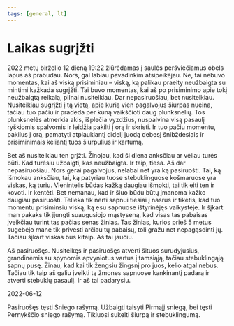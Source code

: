 ```yaml
---
tags: [general, lt]
---
```


# Laikas sugrįžti

2022 metų birželio 12 dieną 19:22 žiūrėdamas į saulės peršviečiamus obels lapus aš prabudau. Nors, gal labiau pavadinkim atsipeikėjau. Ne, tai nebuvo momentas, kai aš viską prisiminiau – viską, ką palikau praeity neužbaigta su mintimi kažkada sugrįžti. <!-- truncate --> Tai buvo momentas, kai aš po prisiminimo apie tokį neužbaigtą reikalą, pilnai nusiteikiau. Dar nepasiruošiau, bet nusiteikiau. Nusiteikiau sugrįžti į tą vietą, apie kurią vien pagalvojus šiurpas nueina, tačiau tuo pačiu ir pradeda per kūną vaikščioti daug plunksnelių. Tos plunksnelės atmerkia akis, išplečia vyzdžius, nuspalvina visą pasaulį ryškiomis spalvomis ir leidžia pakilti į orą ir skristi. Ir tuo pačiu momentu, pakilus į orą, pamatyti atplaukiantį didelį juodą debesį šnibždesiais ir prisiminimais keliantį tuos šiurpulius ir kartumą.

Bet aš nusiteikiau ten grįžti. Žinojau, kad ši diena anksčiau ar vėliau turės būti. Kad turėsiu užbaigti, kas neužbaigta. Ir taip, tiesa. Aš dar nepasiruošiau. Nors gerai pagalvojus, nelabai net yra ką pasiruošti. Tai, ką išmokau anksčiau, tai, ką patyriau tuose stebuklinguose košmaruose yra viskas, ką turiu. Vienintelis būdas kažką daugiau išmokti, tai tik eiti ten ir kovoti. Ir kentėti. Bet nemanau, kad ir šiuo būdu būtų įmanoma kažko daugiau pasiruošti. Telieka tik nerti sapnui tiesiai į nasrus ir tikėtis, kad tuo momentu prisiminsiu viską, ką esu sapnuose ištyrinėjęs vaikystėje. Ir šįkart man pakaks tik įjungti suaugusiojo mąstyseną, kad visas tas pabaisas įveikčiau turint tas pačias senas žinias. Tas žinias, kurios prieš 5 metus sugebėjo mane tik privesti arčiau tų pabaisų, toli gražu net nepagąsdinti jų. Tačiau šįkart viskas bus kitaip. Aš tai jaučiu.

Aš pasiruošęs. Nusiteikęs ir pasiruošęs atverti šituos surudyjusius, grandinėmis su spynomis apvyniotus vartus į tamsiąją, tačiau stebuklingąją sapnų pusę. Žinau, kad kai tik žengsiu žingsnį pro juos, kelio atgal nebus. Tačiau tik taip aš galiu įveikti tą žmones sapnuose kankinantį padarą ir atverti stebuklų pasaulį. Ir aš tai padarysiu.

2022-06-12

Pasiruošęs tęsti Sniego rašymą. Užbaigti taisyti Pirmąjį sniegą, bei tęsti Pernykščio sniego rašymą. Tikiuosi sukelti šiurpą ir stebuklingumą.
